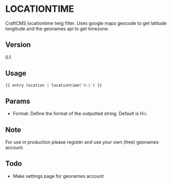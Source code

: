 LOCATIONTIME
============

CraftCMS locationtime twig filter.
Uses google maps geocode to get latitude longitude and the geonames api to get timezone.


Version
-------
0.1

Usage
-----
```php
{{ entry.location | locationtime('H:i') }}
```

Params
------
- Format: Define the format of the outputted string. Default is H:i.

Note
----
For use in production please register and use your own (free) geonames account.


Todo
----
* Make settings page for geonames account